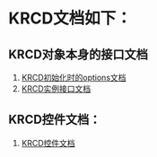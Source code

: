 # KRCD文档如下：

## KRCD对象本身的接口文档

1. [KRCD初始化时的options文档](./krcd.options.md)
2. [KRCD实例接口文档](./krcd.api.md)

## KRCD控件文档：

1. [KRCD控件文档](./krcd.ctrl.api.md)